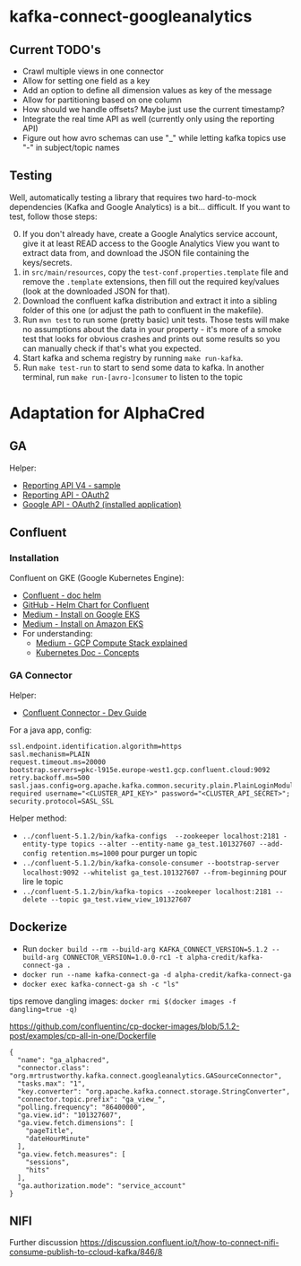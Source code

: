 # kafka-connect-googleanalytics

## Current TODO's

* Crawl multiple views in one connector
* Allow for setting one field as a key
* Add an option to define all dimension values as key of the message
* Allow for partitioning based on one column
* How should we handle offsets? Maybe just use the current timestamp?
* Integrate the real time API as well (currently only using the reporting API)
* Figure out how avro schemas can use "_" while letting kafka topics use "-" in subject/topic names

## Testing

Well, automatically testing a library that requires two hard-to-mock dependencies (Kafka and Google Analytics) is a bit... difficult. If you want to test, follow those steps:

0. If you don't already have, create a Google Analytics service account, give it at least READ access to the Google Analytics View you want to extract data from, and download the JSON file containing the keys/secrets. 
1. in `src/main/resources`, copy the `test-conf.properties.template` file and remove the `.template` extensions, then fill out the required key/values (look at the downloaded JSON for that). 
2. Download the confluent kafka distribution and extract it into a sibling folder of this one (or adjust the path to confluent in the makefile).
3. Run `mvn test` to run some (pretty basic) unit tests. Those tests will make no assumptions about the data in your property - it's more of a smoke test that looks for obvious crashes and prints out some results so you can manually check if that's what you expected.
4. Start kafka and schema registry by running `make run-kafka`.
5. Run `make test-run` to start to send some data to kafka. In another terminal, run `make run-[avro-]consumer` to listen to the topic

# Adaptation for AlphaCred

## GA

Helper:
* [Reporting API V4 - sample](https://developers.google.com/analytics/devguides/reporting/core/v4/quickstart/service-java)
* [Reporting API - OAuth2](https://developers.google.com/analytics/devguides/reporting/core/v4/authorization)
* [Google API - OAuth2 (installed application)](https://developers.google.com/api-client-library/java/google-api-java-client/oauth2#installed_applications)


## Confluent

### Installation


Confluent on GKE (Google Kubernetes Engine): 
* [Confluent - doc helm](https://docs.confluent.io/current/installation/installing_cp/cp-helm-charts/docs/index.html)
* [GitHub - Helm Chart for Confluent](https://github.com/confluentinc/cp-helm-charts/blob/master/charts/cp-kafka/README.md)
* [Medium - Install on Google EKS](https://medium.com/google-cloud/installing-helm-in-google-kubernetes-engine-7f07f43c536e)
* [Medium - Install on Amazon EKS](https://medium.com/devopslinks/install-confluent-kafka-platform-onto-amazon-eks-using-helm-chart-33c36a3b112)
* For understanding:
  - [Medium - GCP Compute Stack explained](https://medium.com/google-cloud/gcp-the-google-cloud-platform-compute-stack-explained-c4ebdccd299b)
  - [Kubernetes Doc - Concepts](https://kubernetes.io/docs/concepts/)

### GA Connector

Helper:
* [Confluent Connector - Dev Guide](https://docs.confluent.io/current/connect/devguide.html)

For a java app, config:
```
ssl.endpoint.identification.algorithm=https
sasl.mechanism=PLAIN
request.timeout.ms=20000
bootstrap.servers=pkc-l915e.europe-west1.gcp.confluent.cloud:9092
retry.backoff.ms=500
sasl.jaas.config=org.apache.kafka.common.security.plain.PlainLoginModule required username="<CLUSTER_API_KEY>" password="<CLUSTER_API_SECRET>";
security.protocol=SASL_SSL
```

Helper method:
* `../confluent-5.1.2/bin/kafka-configs  --zookeeper localhost:2181 -entity-type topics --alter --entity-name ga_test.101327607 --add-config retention.ms=1000` pour purger un topic
* `../confluent-5.1.2/bin/kafka-console-consumer --bootstrap-server localhost:9092 --whitelist ga_test.101327607 --from-beginning` pour lire le topic
* `../confluent-5.1.2/bin/kafka-topics --zookeeper localhost:2181 --delete --topic ga_test.view_view_101327607 
`

## Dockerize

* Run `docker build --rm --build-arg KAFKA_CONNECT_VERSION=5.1.2 --build-arg CONNECTOR_VERSION=1.0.0-rc1 -t alpha-credit/kafka-connect-ga .`
* `docker run --name kafka-connect-ga -d alpha-credit/kafka-connect-ga`
* `docker exec kafka-connect-ga sh -c "ls"`


tips remove dangling images: `docker rmi $(docker images -f dangling=true -q)`


https://github.com/confluentinc/cp-docker-images/blob/5.1.2-post/examples/cp-all-in-one/Dockerfile

```
{
  "name": "ga_alphacred",
  "connector.class": "org.mrtrustworthy.kafka.connect.googleanalytics.GASourceConnector",
  "tasks.max": "1",
  "key.converter": "org.apache.kafka.connect.storage.StringConverter",
  "connector.topic.prefix": "ga_view_",
  "polling.frequency": "86400000",
  "ga.view.id": "101327607",
  "ga.view.fetch.dimensions": [
    "pageTitle",
    "dateHourMinute"
  ],
  "ga.view.fetch.measures": [
    "sessions",
    "hits"
  ],
  "ga.authorization.mode": "service_account"
}
```


## NIFI


Further discussion
https://discussion.confluent.io/t/how-to-connect-nifi-consume-publish-to-ccloud-kafka/846/8